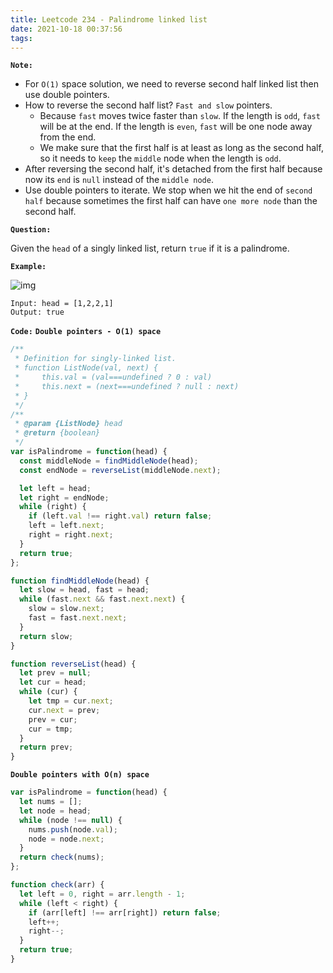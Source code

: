 ```yaml
---
title: Leetcode 234 - Palindrome linked list
date: 2021-10-18 00:37:56
tags:
---
```

**`Note:`**
- For `O(1)` space solution, we need to reverse second half linked list then use double pointers.
- How to reverse the second half list? `Fast and slow` pointers.
  - Because `fast` moves twice faster than `slow`. If the length is `odd`, `fast` will be at the end. If the length is `even`, `fast` will be one node away from the end.
  - We make sure that the first half is at least as long as the second half, so it needs to `keep` the `middle` node when the length is `odd`.
- After reversing the second half, it's detached from the first half because now its `end` is `null` instead of the `middle node`.
- Use double pointers to iterate. We stop when we hit the end of `second half` because sometimes the first half can have `one more node` than the second half.

**`Question:`**

Given the `head` of a singly linked list, return `true` if it is a palindrome.

**`Example:`**

![img](https://assets.leetcode.com/uploads/2021/03/03/pal1linked-list.jpg)
```
Input: head = [1,2,2,1]
Output: true
```

**`Code:`**
**`Double pointers - O(1) space`**
```javascript
/**
 * Definition for singly-linked list.
 * function ListNode(val, next) {
 *     this.val = (val===undefined ? 0 : val)
 *     this.next = (next===undefined ? null : next)
 * }
 */
/**
 * @param {ListNode} head
 * @return {boolean}
 */
var isPalindrome = function(head) {
  const middleNode = findMiddleNode(head);
  const endNode = reverseList(middleNode.next);

  let left = head;
  let right = endNode;
  while (right) {
    if (left.val !== right.val) return false;
    left = left.next;
    right = right.next;
  }
  return true;
};

function findMiddleNode(head) {
  let slow = head, fast = head;
  while (fast.next && fast.next.next) {
    slow = slow.next;
    fast = fast.next.next;
  }
  return slow;
}

function reverseList(head) {
  let prev = null;
  let cur = head;
  while (cur) {
    let tmp = cur.next;
    cur.next = prev;
    prev = cur;
    cur = tmp;
  }
  return prev;
}
```

**`Double pointers with O(n) space`**
```javascript
var isPalindrome = function(head) {
  let nums = [];
  let node = head;
  while (node !== null) {
    nums.push(node.val);
    node = node.next;
  }
  return check(nums);
};

function check(arr) {
  let left = 0, right = arr.length - 1;
  while (left < right) {
    if (arr[left] !== arr[right]) return false;
    left++;
    right--;
  }
  return true;
}
```
